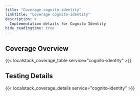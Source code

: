 ```yaml
---
title: "Coverage cognito-identity"
linkTitle: "Coverage cognito-identity"
description: >
  Implementation details for Cognito Identity
hide_readingtime: true
---
```


## Coverage Overview
{{< localstack_coverage_table service="cognito-identity" >}}

## Testing Details
{{< localstack_coverage_details service="cognito-identity" >}}
